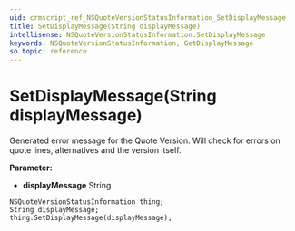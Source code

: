 ```yaml
---
uid: crmscript_ref_NSQuoteVersionStatusInformation_SetDisplayMessage
title: SetDisplayMessage(String displayMessage)
intellisense: NSQuoteVersionStatusInformation.SetDisplayMessage
keywords: NSQuoteVersionStatusInformation, GetDisplayMessage
so.topic: reference
---
```


# SetDisplayMessage(String displayMessage)

Generated error message for the Quote Version. Will check for errors on quote lines, alternatives and the version itself.

**Parameter:** 
 - **displayMessage** String

```crmscript
NSQuoteVersionStatusInformation thing;
String displayMessage;
thing.SetDisplayMessage(displayMessage);
```

